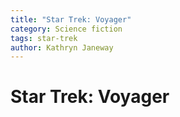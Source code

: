 ```yaml
---
title: "Star Trek: Voyager"
category: Science fiction
tags: star-trek
author: Kathryn Janeway
---
```


# Star Trek: Voyager
